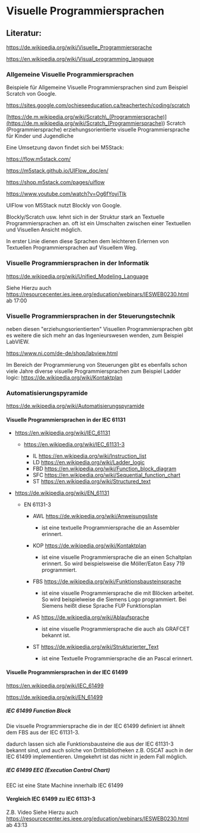 # Visuelle Programmiersprachen

## Literatur:

<https://de.wikipedia.org/wiki/Visuelle_Programmiersprache>

<https://en.wikipedia.org/wiki/Visual_programming_language>

### Allgemeine Visuelle Programmiersprachen

Beispiele für Allgemeine Visuelle Programmiersprachen sind zum Beispiel Scratch von Google.

<https://sites.google.com/ochieseeducation.ca/teachertech/coding/scratch>

[https://de.m.wikipedia.org/wiki/Scratch\_(Programmiersprache)](<https://de.m.wikipedia.org/wiki/Scratch_(Programmiersprache)>) Scratch (Programmiersprache)
erziehungsorientierte visuelle Programmiersprache für Kinder und Jugendliche

Eine Umsetzung davon findet sich bei M5Stack:

<https://flow.m5stack.com/>

<https://m5stack.github.io/UIFlow_doc/en/>

<https://shop.m5stack.com/pages/uiflow>

<https://www.youtube.com/watch?v=Og6fYoyiTIk>

UIFlow von M5Stack nutzt Blockly von Google.

Blockly/Scratch usw. lehnt sich in der Struktur stark an Textuelle Programmiersprachen an.
oft ist ein Umschalten zwischen einer Textuellen und Visuellen Ansicht möglich.

In erster Linie dienen diese Sprachen dem leichteren Erlernen von Textuellen Programmiersprachen auf Visuellem Weg.

### Visuelle Programmiersprachen in der Informatik

<https://de.wikipedia.org/wiki/Unified_Modeling_Language>

Siehe Hierzu auch <https://resourcecenter.ies.ieee.org/education/webinars/IESWEB0230.html>
ab 17:00

### Visuelle Programmiersprachen in der Steuerungstechnik

neben diesen "erziehungsorientierten" Visuellen Programmiersprachen gibt es weitere die sich mehr an das Ingenieurswesen wenden, zum Beispiel LabVIEW.

<https://www.ni.com/de-de/shop/labview.html>

Im Bereich der Programmierung von Steuerungen gibt es ebenfalls schon viele Jahre diverse visuelle Programmiersprachen zum Beispiel Ladder logic:
<https://de.wikipedia.org/wiki/Kontaktplan>

### Automatisierungspyramide

<https://de.wikipedia.org/wiki/Automatisierungspyramide>

#### Visuelle Programmiersprachen in der IEC 61131

- <https://en.wikipedia.org/wiki/IEC_61131>

  - <https://en.wikipedia.org/wiki/IEC_61131-3>

    - IL <https://en.wikipedia.org/wiki/Instruction_list>
    - LD <https://en.wikipedia.org/wiki/Ladder_logic>
    - FBD <https://en.wikipedia.org/wiki/Function_block_diagram>
    - SFC <https://en.wikipedia.org/wiki/Sequential_function_chart>
    - ST <https://en.wikipedia.org/wiki/Structured_text>

- <https://de.wikipedia.org/wiki/EN_61131>

  - EN 61131-3

    - AWL <https://de.wikipedia.org/wiki/Anweisungsliste>

      - ist eine textuelle Programmiersprache die an Assembler erinnert.

    - KOP <https://de.wikipedia.org/wiki/Kontaktplan>

      - ist eine visuelle Programmiersprache die an einen Schaltplan erinnert. So wird beispielsweise die Möller/Eaton Easy 719 programmiert.

    - FBS <https://de.wikipedia.org/wiki/Funktionsbausteinsprache>

      - ist eine visuelle Programmiersprache die mit Blöcken arbeitet. So wird beispielweise die Siemens Logo programmiert. Bei Siemens heißt diese Sprache FUP Funktionsplan

    - AS <https://de.wikipedia.org/wiki/Ablaufsprache>

      - ist eine visuelle Programmiersprache die auch als GRAFCET bekannt ist.

    - ST <https://de.wikipedia.org/wiki/Strukturierter_Text>

      - ist eine Textuelle Programmiersprache die an Pascal erinnert.

#### Visuelle Programmiersprachen in der IEC 61499

<https://en.wikipedia.org/wiki/IEC_61499>

<https://de.wikipedia.org/wiki/EN_61499>

##### IEC 61499 Function Block

Die visuelle Programmiersprache die in der IEC 61499 definiert ist ähnelt dem FBS aus der IEC 61131-3.

dadurch lassen sich alle Funktionsbausteine die aus der IEC 61131-3 bekannt sind, und auch solche von Drittbibliotheken z.B. OSCAT auch in der IEC 61499 implementieren.
Umgekehrt ist das nicht in jedem Fall möglich.

##### IEC 61499 EEC (Execution Control Chart)

EEC ist eine State Machine innerhalb IEC 61499

#### Vergleich IEC 61499 zu IEC 61131-3

Z.B. Video
Siehe Hierzu auch <https://resourcecenter.ies.ieee.org/education/webinars/IESWEB0230.html>
ab 43:13
